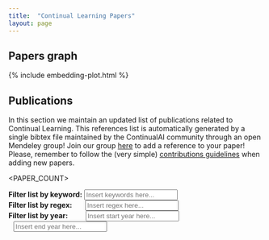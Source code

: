 ```yaml
---
title:  "Continual Learning Papers"
layout: page
---
```


## Papers graph
    
{% include embedding-plot.html %}

## Publications

In this section we maintain an updated list of publications related to Continual Learning.
This references list is automatically generated by a single bibtex file maintained
by the ContinualAI community through an open Mendeley group! Join our group [here](https://www.mendeley.com/community/continual-learning-papers/?__cf_chl_captcha_tk__=d4a16b2e7ba082bc24fbb7fb7cbba3149969ff33-1589287156-0-Aa1Wr5LQkCQwqaFz3Ho_5lc1NnR1Dn6bDEe8fZlbjwIKIQy-b28wKYYcbcdksrP0zP2e8x1BfyD3V0eiZWMVdFQ0AqGzm8qHQYklAGUPz0COhkQec_hu0O1_XFh7PtHXNKfIiyBb9TppP05KlSNIIxJk2u7lNAlGw1pWscPNhIvk_4p-5XDf-YFu3HpCDYN1IQ7bQgkGqMRYAdYtZS7gq1C_w6iykd2sA6IawsIbaCtdW08H77e-7T7rEdo91HndXMIJgV5UQBnJSwRHOl-g-8EKrUWUDHBdGQgLhiJli4y16AAGu979jkOyhtS7onFfRNXdUELb3pOiD0YS5zCnmHM6PURblRyb6HA2ma7f0JIC8DIjmK2xCcRlYqgiNrWVS3oEbS6uqn63IdxYgoSLq6vo68mS1e_Or8LGRpOE8uemjJfbVnPR4RI3mqevN5OxbgWz-CYkElgLAXeaEFqVitVCsaEmDygdit6flohhCpCd5vVs6gv1t_ALu6Q7nZIbFc386zRcqDb-MhIV7BpRIOA) to add a reference to your paper! Please, remember to follow the (very simple) [contributions guidelines](https://github.com/ContinualAI/wiki#how-to-contribute-to-the-continualai-database-of-publications) when adding new papers.

<PAPER_COUNT>

<script>
    function apply_filters() {
      li = get_papers_li();
      li = keyword_filter(li);
      li = regex_filter(li);
      year_filter(li);
    }
</script>

<script>
    function get_papers_li() {
      sec = document.getElementById("publicationsdiv");
      li = sec.getElementsByTagName('li');
      return li;
    }
</script>

<script>
    function keyword_filter(li) {
      // Declare variables
      var input, filter, ul, a, i, txtValue;
      input = document.getElementById('myInput');
      filter = input.value.toUpperCase();
      remaining_li = [];

      // Loop through all list items, and hide those who don't match the search query
      for (i = 0; i < li.length; i++) {
        txtValue = li[i].textContent || li[i].innerText;
        if (txtValue.toUpperCase().indexOf(filter) > -1) {
          li[i].style.display = "";
          remaining_li.push(li[i]);
        } else {
          li[i].style.display = "none";
        }
      }

      return remaining_li;
    }
</script>

<script>
    function regex_filter(li) {
      // Declare variables
      var input, filter, ul, a, i, txtValue;
      input = document.getElementById('myInputreg');
      // filter = input.value.toUpperCase();
      filter = input.value;
      remaining_li = [];

      // Loop through all list items, and hide those who don't match the search query
      for (i = 0; i < li.length; i++) {
        txtValue = li[i].textContent || li[i].innerText;
        if (txtValue.match(filter)) {
          li[i].style.display = "";
          remaining_li.push(li[i]);
        } else {
          li[i].style.display = "none";
        }
      }

      return remaining_li;
    }
</script>

<script>
    function year_filter(li) {
      // Declare variables
      var input, filter, ul, a, i, txtValue;
      start_year_input = document.getElementById('filterStartYearInput');
      filter_start_year_string = start_year_input.value;
      filter_start_year = parseInt(filter_start_year_string);
      end_year_input = document.getElementById('filterEndYearInput');
      filter_end_year_string = end_year_input.value;
      filter_end_year = parseInt(filter_end_year_string);
      // check for Not a Number:
      if (filter_start_year != filter_start_year) {
        filter_start_year = Number.MIN_VALUE;
      }

      if (filter_end_year != filter_end_year) {
        filter_end_year = Number.MAX_VALUE;
      }

      remaining_li = [];

      // Loop through all list items, and hide those who don't match the search query
      for (i = 0; i < li.length; i++) {
        year_string = li[i].getElementsByClassName("yearSpan")[0].textContent;
        year = parseInt(year_string);
        if (year >= filter_start_year && year <= filter_end_year) {
          li[i].style.display = "";
          remaining_li.push(li[i]);
        } else {
          li[i].style.display = "none";
        }
      }


      return remaining_li;
    }
</script>

**Filter list by keyword:** <input type="text" id="myInput" onkeyup="apply_filters()" placeholder="Insert keywords here..."><br>
**Filter list by regex:** <input type="text" id="myInputreg" onkeyup="apply_filters()" placeholder="Insert regex here..." style="margin-left:22px"><br>
**Filter list by year:** <input type="text" id="filterStartYearInput" onkeyup="apply_filters()" placeholder="Insert start year here..." style="margin-left:31px"><input type="text" id="filterEndYearInput" onkeyup="apply_filters()" placeholder="Insert end year here..." style="margin-left:10px">

<TAGLIST>

<TAG>


